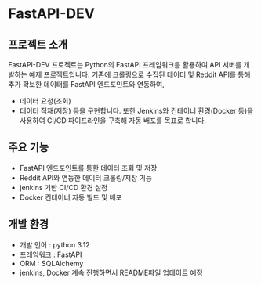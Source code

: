 # FastAPI-DEV

## 프로젝트 소개

FastAPI-DEV 프로젝트는 Python의 FastAPI 프레임워크를 활용하여 API 서버를 개발하는 예제 프로젝트입니다. 기존에 크롤링으로 수집된 데이터 및 Reddit API를 통해 추가 확보한 데이터를 FastAPI 엔드포인트와 연동하여,
* 데이터 요청(조회)
* 데이터 적재(저장) 등을 구현합니다. 또한 Jenkins와 컨테이너 환경(Docker 등)을 사용하여 CI/CD 파이프라인을 구축해 자동 배포를 목표로 합니다.
## 주요 기능

* FastAPI 엔드포인트를 통한 데이터 조회 및 저장
* Reddit API와 연동한 데이터 크롤링/저장 기능
* jenkins 기반 CI/CD 환경 설정
* Docker 컨테이너 자동 빌드 및 배포
## 개발 환경

* 개발 언어 : python 3.12
* 프레임워크 : FastAPI
* ORM : SQLAlchemy
* jenkins, Docker
계속 진행하면서 README파일 업데이트 예정
